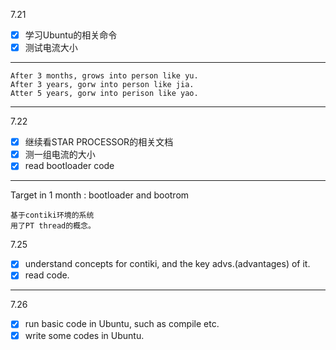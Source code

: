 7.21
- [x] 学习Ubuntu的相关命令
- [x] 测试电流大小

---
    After 3 months, grows into person like yu.  
    After 3 years, gorw into person like jia.
    Atter 5 years, gorw into perison like yao.

***
7.22
- [x] 继续看STAR PROCESSOR的相关文档
- [x] 测一组电流的大小
- [x] read bootloader code
***
Target in 1 month : bootloader and bootrom  

    基于contiki环境的系统  
    用了PT thread的概念。  

7.25
- [x] understand concepts for contiki, and  the key advs.(advantages) of it.
- [x] read code.
---
7.26
- [x] run basic code in Ubuntu, such as compile etc.
- [x] write some codes in Ubuntu.  